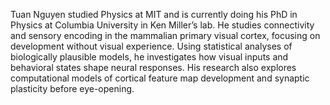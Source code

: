 Tuan Nguyen studied Physics at MIT and is currently doing his PhD in Physics at Columbia University in Ken Miller’s lab. He studies connectivity and sensory encoding in the mammalian primary visual cortex, focusing on development without visual experience. Using statistical analyses of biologically plausible models, he investigates how visual inputs and behavioral states shape neural responses. His research also explores computational models of cortical feature map development and synaptic plasticity before eye-opening.